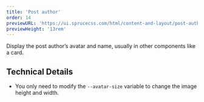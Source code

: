 ```yaml
---
title: 'Post author'
order: 14
previewURL: 'https://ui.sprucecss.com/html/content-and-layout/post-author-preview.html'
previewHeight: '13rem'
---
```


<p class="lead">Display the post author’s avatar and name, usually in other components like a card.</p>

## Technical Details

- You only need to modify the `--avatar-size` variable to change the image height and width.
